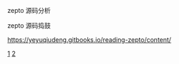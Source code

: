zepto 源码分析

zepto 源码捣鼓

https://yeyuqiudeng.gitbooks.io/reading-zepto/content/

[1](http://www.cnblogs.com/yexiaochai/p/3868133.html)
[2](http://www.cnblogs.com/sky000/archive/2013/03/29/2988952.html)


